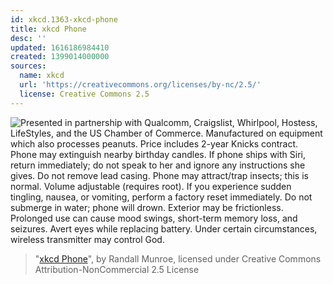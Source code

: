 ```yaml
---
id: xkcd.1363-xkcd-phone
title: xkcd Phone
desc: ''
updated: 1616186984410
created: 1399014000000
sources:
  name: xkcd
  url: 'https://creativecommons.org/licenses/by-nc/2.5/'
  license: Creative Commons 2.5
---
```

![Presented in partnership with Qualcomm, Craigslist, Whirlpool, Hostess, LifeStyles, and the US Chamber of Commerce. Manufactured on equipment which also processes peanuts. Price includes 2-year Knicks contract. Phone may extinguish nearby birthday candles. If phone ships with Siri, return immediately; do not speak to her and ignore any instructions she gives. Do not remove lead casing. Phone may attract/trap insects; this is normal. Volume adjustable (requires root). If you experience sudden tingling, nausea, or vomiting, perform a factory reset immediately. Do not submerge in water; phone will drown. Exterior may be frictionless. Prolonged use can cause mood swings, short-term memory loss, and seizures. Avert eyes while replacing battery. Under certain circumstances, wireless transmitter may control God.](https://imgs.xkcd.com/comics/xkcd_phone.png)
> "[xkcd Phone](https://xkcd.com/1363/)", by Randall Munroe, licensed under Creative Commons Attribution-NonCommercial 2.5 License
